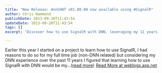 ```yaml
---
title: "New Release: dnnCHAT v01.00.00 now available using #SignalR"
author: Chris Hammond
publishDate: 2013-09-20T11:43:54
updateDate: 2013-09-20T11:43:54
tags: []
excerpt: "Discover how to use SignalR with DNN, leveraging my 11 years of DNN experience for more efficient project outcomes."

---
```

Earlier this year I started on a project to learn how to use SignalR, I had reasons to do so for my full time job (non-DNN related) but considering my DNN experience over the past 11 years I figured that learning how to use SignalR with DNN would be my...(<a href="https://weblogs.asp.net/christoc/archive/2013/09/20/new-release-dnnchat-v01-00-00-now-available-using-signalr.aspx">read more</a>)<img src="https://weblogs.asp.net/aggbug.aspx?PostID=10410715" width="1" height="1"> <a href="https://weblogs.asp.net/christoc/archive/2013/09/20/new-release-dnnchat-v01-00-00-now-available-using-signalr.aspx">Read More at weblogs.asp.net</a>


